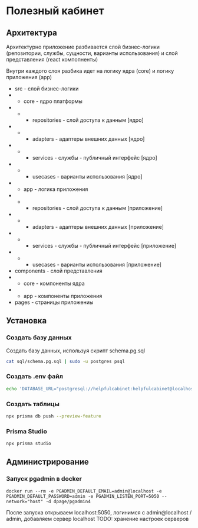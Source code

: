 # Полезный кабинет

## Архитектура

Архитектурно приложение разбивается слой бизнес-логики (репозитории, службы, сущности, варианты использования) и слой представления (react компопненты)

Внутри каждого слоя разбика идет на логику ядра (core) и логику приложения (app)

* src - слой бизнес-логики
* * core - ядро платформы
* * * repositories - слой доступа к данным [ядро]
* * * adapters - адаптеры внешних данных [ядро]
* * * services - службы - публичный интерфейс [ядро]
* * * usecases - варианты использования [ядро]
* * app - логика приложения
* * * repositories - слой доступа к данным [приложение]
* * * adapters - адаптеры внешних данных [приложение]
* * * services - службы - публичный интерфейс [приложение]
* * * usecases - варианты использования [приложение]
* components - слой представления
* * core - компоненты ядра
* * app - компоненты приложения
* pages - страницы приложениы


## Установка

### Создать базу данных

Создать базу данных, используя скрипт schema.pg.sql 

```bash
cat sql/schema.pg.sql | sudo -u postgres psql
```
### Создать .env файл

```bash
echo 'DATABASE_URL="postgresql://helpfulcabinet:helpfulcabinet@localhost/helpfulcabinet"' > .env
```

### Создать таблицы

```bash
npx prisma db push --preview-feature
```

### Prisma Studio

```bash
npx prisma studio
```

## Администрирование

### Запуск pgadmin в docker

```
docker run --rm -e PGADMIN_DEFAULT_EMAIL=admin@localhost -e PGADMIN_DEFAULT_PASSWORD=admin -e PGADMIN_LISTEN_PORT=5050 --network="host" -d dpage/pgadmin4
```

После запуска открываем localhost:5050, логинимся с admin@localhost / admin,
добавляем сервер localhost
TODO: хранение настроек серверов